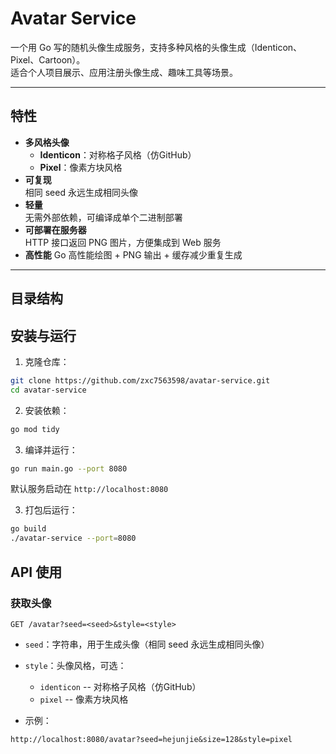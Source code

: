 # Avatar Service

一个用 Go 写的随机头像生成服务，支持多种风格的头像生成（Identicon、Pixel、Cartoon）。  
适合个人项目展示、应用注册头像生成、趣味工具等场景。

---

## 特性

- **多风格头像**
  - **Identicon**：对称格子风格（仿GitHub）
  - **Pixel**：像素方块风格
- **可复现**  
  相同 seed 永远生成相同头像
- **轻量**  
  无需外部依赖，可编译成单个二进制部署
- **可部署在服务器**  
  HTTP 接口返回 PNG 图片，方便集成到 Web 服务
- **高性能**
  Go 高性能绘图 + PNG 输出 + 缓存减少重复生成

---

## 目录结构

## 安装与运行

1. 克隆仓库：
```bash
git clone https://github.com/zxc7563598/avatar-service.git
cd avatar-service
```

2. 安装依赖：

```bash
go mod tidy
```

3. 编译并运行：

```bash
go run main.go --port 8080
```

默认服务启动在 `http://localhost:8080`​

3. 打包后运行：

```bash
go build
./avatar-service --port=8080
```

## API 使用

### 获取头像

```
GET /avatar?seed=<seed>&style=<style>
```

- ​`seed`：字符串，用于生成头像（相同 seed 永远生成相同头像）
- ​`style`：头像风格，可选：

  - ​`identicon`​ -- 对称格子风格（仿GitHub）
  - ​`pixel`​ -- 像素方块风格
- 示例：

```
http://localhost:8080/avatar?seed=hejunjie&size=128&style=pixel
```
